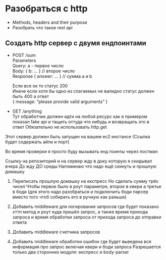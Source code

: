 # Разобраться с http

* Methods, headers and their purpose 
* Разобрать что такое rest api

## Создать http сервер с двумя ендпоинтами 

* POST /sum  
  Parameters   
  Query: a - первое число  
  Body: { b: ... }  // второе число  
  Response { answer: ... } // сумма a и b  

  Если все ок то статус 200  
  Иначе если хотя бы одно из слагаемых не валидно статус должен быть 400 а ответ  
  { message: “please provide valid arguments” }  

* GET /anything  
  Тут обработчик должен идти на любой ресурс как я примером показал fake api и тащить оттуда что нибудь и возвращать это в ответ
 Обязательно не использовать http.get

 Этот сервер должен быть запущен на вашем ec2 инстансе 
 (Ссылка будет содержать айпи и порт)

 Во время проверки я просто буду вызывать енд поинты через постман 

Ссылку на репозиторий и на сервер жду в доку которую я скидывал вчера
Дз жду ДО среды
Напоминаю что надо ещё скинуть и прошлую домашку


1. Переписать прошлую домашку на експресс
  Но сделать сумму трёх чисел
  Чтобы первое было в роут параметре, второе в квери а третье в боди (для этого надо разобраться и подключить боди парсер вместо того чтоб собирать его в ручную как раньше)

2.  Добавить middleware для логирования запросов где будет показано хттп метод и роут куда пришёл запрос, а также время прихода запроса и время обработки запроса от прихода запроса до отправки ответа

3. Добавить middleware счетчика запросов
4. Добавить middleware обработки ошибок где будет выведена вся информация про запрос включая квери и боди запроса 
  Разрешается только два сторонних модуля: експресс и body-parser